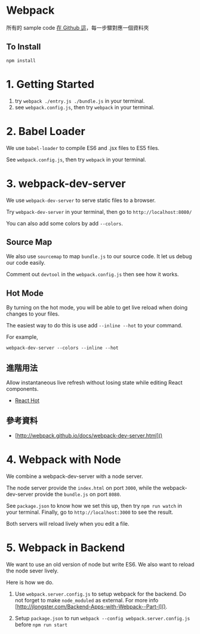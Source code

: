 # Webpack

所有的 sample code [在 Github 這](https://github.com/wuct/webpack-examples)，每一步驟對應一個資料夾

## To Install
`npm install`

# 1. Getting Started

1. try `webpack ./entry.js ./bundle.js` in your terminal.
2. see `webpack.config.js`, then try `webpack` in your terminal.


# 2. Babel Loader

We use `babel-loader` to compile ES6 and .jsx files to ES5 files.

See `webpack.config.js`, then try `webpack` in your terminal.


# 3. webpack-dev-server

We use `webpack-dev-server` to serve static files to a browser.

Try `webpack-dev-server` in your terminal, then go to `http://localhost:8080/`

You can also add some colors by add `--colors`.

## Source Map

We also use `sourcemap` to map `bundle.js` to our source code. It let us debug our code easily.

Comment out `devtool` in the `webpack.config.js` then see how it works.

## Hot Mode
By turning on the hot mode, you will be able to get live reload when doing changes to your files.

The easiest way to do this is use add `--inline --hot` to your command.

For example,
```
webpack-dev-server --colors --inline --hot
```
## 進階用法

Allow instantaneous live refresh without losing state while editing React components.

- [React Hot](http://gaearon.github.io/react-hot-loader/getstarted/)

## 參考資料
- [http://webpack.github.io/docs/webpack-dev-server.html]()


# 4. Webpack with Node
We combine a webpack-dev-server with a node server.

The node server provide the `index.html` on port `3000`, while the webpack-dev-server provide the `bundle.js` on port `8080`.

See `package.json` to know how we set this up, then try `npm run watch` in your terminal. Finally, go to `http://localhost:3000` to see the result.

Both servers will reload lively when you edit a file.


# 5. Webpack in Backend

We want to use an old version of node but write ES6. We also want to reload the node sever lively.

Here is how we do.

1. Use `webpack.server.config.js` to setup webpack for the backend. Do not forget to make `node_moduled` as external. For more info [http://jlongster.com/Backend-Apps-with-Webpack--Part-I]().

2. Setup `package.json` to run `webpack --config webpack.server.config.js` before `npm run start`
